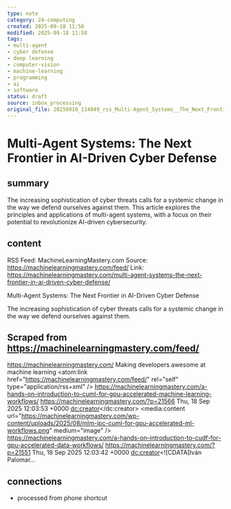 ```yaml
---
type: note
category: 24-computing
created: 2025-09-18 11:58
modified: 2025-09-18 11:58
tags:
- multi-agent
- cyber defense
- deep learning
- computer-vision
- machine-learning
- programming
- ai
- software
status: draft
source: inbox_processing
original_file: 20250918_114949_rss_Multi-Agent_Systems__The_Next_Frontier_in_AI-Drive.txt
---
```



# Multi-Agent Systems: The Next Frontier in AI-Driven Cyber Defense

## summary
The increasing sophistication of cyber threats calls for a systemic change in the way we defend ourselves against them. This article explores the principles and applications of multi-agent systems, with a focus on their potential to revolutionize AI-driven cybersecurity.

## content
RSS Feed: MachineLearningMastery.com
Source: https://machinelearningmastery.com/feed/
Link: https://machinelearningmastery.com/multi-agent-systems-the-next-frontier-in-ai-driven-cyber-defense/

Multi-Agent Systems: The Next Frontier in AI-Driven Cyber Defense

The increasing sophistication of cyber threats calls for a systemic change in the way we defend ourselves against them.

## Scraped from https://machinelearningmastery.com/feed/
<?xml version="1.0" encoding="UTF-8"?>
<rss version="2.0" 
    xmlns:atom="http://www.w3.org/2005/Atom" 
    xmlns:media="http://search.yahoo.com/mrss/"
    xmlns:dc="http://purl.org/dc/elements/1.1/">
    <channel>
        <title>MachineLearningMastery.com</title>
        <link>https://machinelearningmastery.com/</link>
        <description>Making developers awesome at machine learning</description>
        <atom:link href="https://machinelearningmastery.com/feed/" rel="self" type="application/rss+xml" />
            	<item>
                	<title>A Hands-On Introduction to cuML for GPU-Accelerated Machine Learning Workflows</title>
               		<description><![CDATA[This article offers a hands-on Python introduction to <a href="https://docs.]]></description>
                	<link>https://machinelearningmastery.com/a-hands-on-introduction-to-cuml-for-gpu-accelerated-machine-learning-workflows/</link>
                	<guid isPermaLink="false">https://machinelearningmastery.com/?p=21566</guid>
                	<pubDate>Thu, 18 Sep 2025 12:03:53 +0000</pubDate>
                	<dc:creator><![CDATA[Iván Palomares Carrascosa]]></dc:creator>
                	<media:content url="https://machinelearningmastery.com/wp-content/uploads/2025/08/mlm-ipc-cuml-for-gpu-accelerated-ml-workflows.png" medium="image" />
		</item>
            	<item>
                	<title>A Hands-On Introduction to cuDF for GPU-Accelerated Data Workflows</title>
               		<description><![CDATA[This article introduces, through a hands-on Python example, cuDF : one of the latest Python libraries designed by <a href="https://rapids.]]></description>
                	<link>https://machinelearningmastery.com/a-hands-on-introduction-to-cudf-for-gpu-accelerated-data-workflows/</link>
                	<guid isPermaLink="false">https://machinelearningmastery.com/?p=21551</guid>
                	<pubDate>Thu, 18 Sep 2025 12:03:42 +0000</pubDate>
                	<dc:creator><![CDATA[Iván Palomar...


## connections
- processed from phone shortcut
